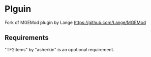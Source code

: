 # Plguin
Fork of MGEMod plugin by Lange
https://github.com/Lange/MGEMod

## Requirements
"TF2items" by "asherkin" is an opotional requirement.